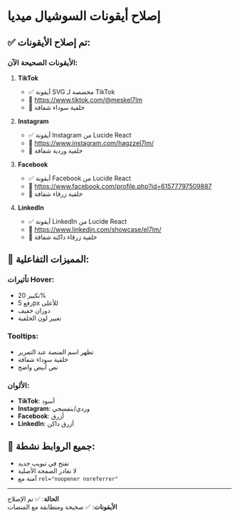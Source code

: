 # إصلاح أيقونات السوشيال ميديا

## ✅ **تم إصلاح الأيقونات:**

### **الأيقونات الصحيحة الآن:**

1. **TikTok** 
   - ✅ أيقونة SVG مخصصة لـ TikTok
   - 🔗 https://www.tiktok.com/@meskel7lm
   - 🎨 خلفية سوداء شفافة

2. **Instagram**
   - ✅ أيقونة Instagram من Lucide React
   - 🔗 https://www.instagram.com/hagzzel7lm/
   - 🎨 خلفية وردية شفافة

3. **Facebook**
   - ✅ أيقونة Facebook من Lucide React
   - 🔗 https://www.facebook.com/profile.php?id=61577797509887
   - 🎨 خلفية زرقاء شفافة

4. **LinkedIn**
   - ✅ أيقونة LinkedIn من Lucide React
   - 🔗 https://www.linkedin.com/showcase/el7lm/
   - 🎨 خلفية زرقاء داكنة شفافة

## 🎨 **المميزات التفاعلية:**

### **تأثيرات Hover:**
- تكبير 20%
- رفع 5px للأعلى
- دوران خفيف
- تغيير لون الخلفية

### **Tooltips:**
- تظهر اسم المنصة عند التمرير
- خلفية سوداء شفافة
- نص أبيض واضح

### **الألوان:**
- **TikTok**: أسود
- **Instagram**: وردي/بنفسجي
- **Facebook**: أزرق
- **LinkedIn**: أزرق داكن

## 🔗 **جميع الروابط نشطة:**
- تفتح في تبويب جديد
- لا تغادر الصفحة الأصلية
- آمنة مع `rel="noopener noreferrer"`

---

**الحالة**: ✅ تم الإصلاح  
**الأيقونات**: ✅ صحيحة ومتطابقة مع المنصات



